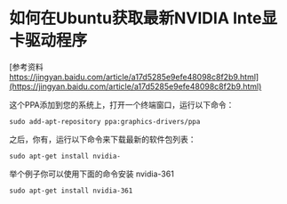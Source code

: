# 如何在Ubuntu获取最新NVIDIA Inte显卡驱动程序

[参考资料 https://jingyan.baidu.com/article/a17d5285e9efe48098c8f2b9.html](https://jingyan.baidu.com/article/a17d5285e9efe48098c8f2b9.html)


这个PPA添加到您的系统上，打开一个终端窗口，运行以下命令：

```
sudo add-apt-repository ppa:graphics-drivers/ppa
```

之后，你有，运行以下命令来下载最新的软件包列表：

```
sudo apt-get install nvidia-
```

举个例子你可以使用下面的命令安装 nvidia-361

```
sudo apt-get install nvidia-361
```